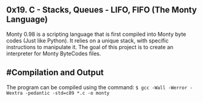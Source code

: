 0x19. C - Stacks, Queues - LIFO, FIFO (The Monty Language)
---
Monty 0.98 is a scripting language that is first compiled into Monty byte codes (Just like Python). It relies on a unique stack, with specific instructions to manipulate it. The goal of this project is to create an interpreter for Monty ByteCodes files.

#Compilation and Output
---
The program can be compiled using the command:
`$ gcc -Wall -Werror -Wextra -pedantic -std=c89 *.c -o monty`
